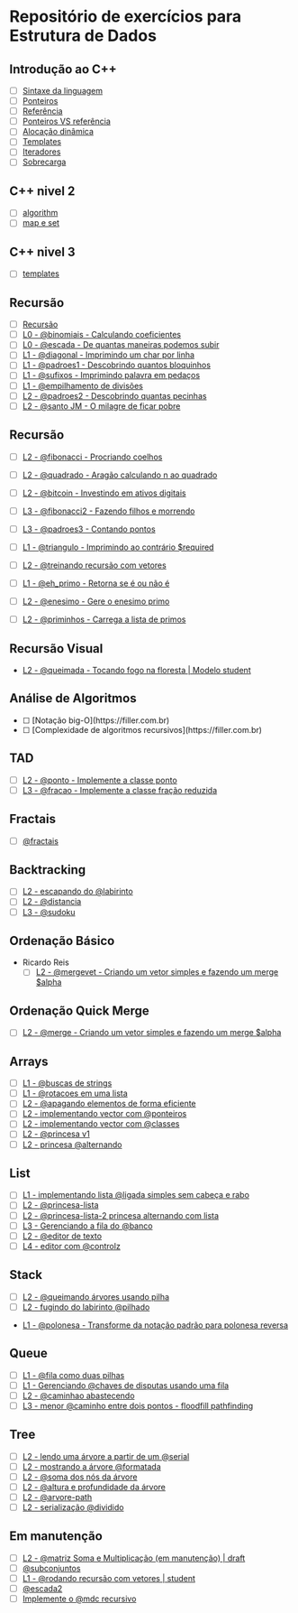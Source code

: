 
# Repositório de exercícios para Estrutura de Dados

## Introdução ao C++ <!-- @intro -->

- [ ] [Sintaxe da linguagem](wiki/cpp_intro/introducao.md)
- [ ] [Ponteiros](wiki/cpp_intro/pointers.md)
- [ ] [Referência](wiki/cpp_intro/reference.md)
- [ ] [Ponteiros VS referência](wiki/cpp_intro/pointers_vs_reference.md)
- [ ] [Alocação dinâmica](wiki/cpp_intro/dynamic_allocation.md)
- [ ] [Templates](wiki/cpp_intro/templates.md)
- [ ] [Iteradores](wiki/cpp_intro/iterators.md)
- [ ] [Sobrecarga](wiki/cpp_intro/overload.md)

## C++ nivel 2<!-- @cpp2 r:intro -->

- [ ] [algorithm](https://filler.com.br)
- [ ] [map e set](https://filler.com.br)

## C++ nivel 3<!-- @cpp3 r:cpp2 -->

- [ ] [templates](https://filler.com.br)

## Recursão <!-- @recursion r:intro -->

- [ ] [Recursão](https://filler.com.br)
- [ ] [L0 - @binomiais - Calculando coeficientes](https://github.com/qxcodeed/arcade/blob/master/base/binomiais/Readme.md)
- [ ] [L0 - @escada - De quantas maneiras podemos subir](https://github.com/qxcodeed/arcade/blob/master/base/escada/Readme.md)
- [ ] [L1 - @diagonal - Imprimindo um char por linha](https://github.com/qxcodeed/arcade/blob/master/base/diagonal/Readme.md)
- [ ] [L1 - @padroes1 - Descobrindo quantos bloquinhos](https://github.com/qxcodeed/arcade/blob/master/base/padroes1/Readme.md)
- [ ] [L1 - @sufixos - Imprimindo palavra em pedaços](https://github.com/qxcodeed/arcade/blob/master/base/sufixos/Readme.md)
- [ ] [L1 - @empilhamento de divisões](https://github.com/qxcodeed/arcade/blob/master/base/empilhamento/Readme.md)
- [ ] [L2 - @padroes2 - Descobrindo quantas pecinhas](https://github.com/qxcodeed/arcade/blob/master/base/padroes2/Readme.md)
- [ ] [L2 - @santo JM - O milagre de ficar pobre](https://github.com/qxcodeed/arcade/blob/master/base/santo/Readme.md)

## Recursão <!-- @recursion2 r:recursion -->
  
- [ ] [L2 - @fibonacci - Procriando coelhos](https://github.com/qxcodeed/arcade/blob/master/base/fibonacci/Readme.md)
- [ ] [L2 - @quadrado - Aragão calculando n ao quadrado](https://github.com/qxcodeed/arcade/blob/master/base/quadrado/Readme.md)
- [ ] [L2 - @bitcoin - Investindo em ativos digitais](https://github.com/qxcodeed/arcade/blob/master/base/bitcoin/Readme.md)
- [ ] [L3 - @fibonacci2 - Fazendo filhos e morrendo](https://github.com/qxcodeed/arcade/blob/master/base/fibonacci2/Readme.md)
- [ ] [L3 - @padroes3 - Contando pontos](https://github.com/qxcodeed/arcade/blob/master/base/padroes3/Readme.md)
- [ ] [L1 - @triangulo - Imprimindo ao contrário $required](https://github.com/qxcodeed/arcade/blob/master/base/triangulo/Readme.md)
- [ ] [L2 - @treinando recursão com vetores](https://github.com/qxcodeed/arcade/blob/master/base/treinando/Readme.md)

- [ ] [L1 - @eh_primo - Retorna se é ou não é](https://github.com/qxcodeed/arcade/blob/master/base/eh_primo/Readme.md)
- [ ] [L2 - @enesimo - Gere o enesimo primo](https://github.com/qxcodeed/arcade/blob/master/base/enesimo/Readme.md)
- [ ] [L2 - @priminhos - Carrega a lista de primos](https://github.com/qxcodeed/arcade/blob/master/base/priminhos/Readme.md)

## Recursão Visual <!-- @recursion_visual r:recursion t:side -->

- [L2 - @queimada - Tocando fogo na floresta | Modelo student](https://github.com/qxcodeed/arcade/blob/master/base/queimada/Readme.md)

## Análise de Algoritmos <!-- @complexity r:recursion -->

- [ ] <!-- @009--> [Notação big-O](https://filler.com.br)
- [ ] <!-- @010 --> [Complexidade de algoritmos recursivos](https://filler.com.br)

## TAD <!-- @tad r:intro -->

- [ ] [L2 - @ponto - Implemente a classe ponto](https://github.com/qxcodeed/arcade/blob/master/base/ponto/Readme.md)
- [ ] [L3 - @fracao - Implemente a classe fração reduzida](https://github.com/qxcodeed/arcade/blob/master/base/fracao/Readme.md)

## Fractais <!-- @fractais r:recursion t:side -->

- [ ] [@fractais](hppts://filler.com.br)  

## Backtracking <!-- @backtracking r:recursion t:side-->

- [ ] [L2 - escapando do @labirinto](https://github.com/qxcodeed/arcade/blob/master/base/labirinto/Readme.md)
- [ ] [L2 - @distancia](https://github.com/qxcodeed/arcade/blob/master/base/distancia/Readme.md)
- [ ] [L3 - @sudoku](https://github.com/qxcodeed/arcade/blob/master/base/sudoku/Readme.md)

## Ordenação Básico <!-- @sort r:intro -->

- Ricardo Reis
  - [ ] [L2 - @mergevet - Criando um vetor simples e fazendo um merge $alpha](https://github.com/qxcodeed/arcade/blob/master/base/mergevet/Readme.md)

## Ordenação Quick Merge <!-- @sort2 r:sort r:recursion -->

- [ ] [L2 - @merge - Criando um vetor simples e fazendo um merge $alpha](https://github.com/qxcodeed/arcade/blob/master/base/mergevet/Readme.md)

## Arrays <!-- @array r:tad r:recursion -->

- [ ] [L1 - @buscas de strings](https://github.com/qxcodeed/arcade/blob/master/base/buscas/Readme.md)
- [ ] [L1 - @rotacoes em uma lista](https://github.com/qxcodeed/arcade/blob/master/base/rotacoes/Readme.md)
- [ ] [L2 - @apagando elementos de forma eficiente](https://github.com/qxcodeed/arcade/blob/master/base/apagando/Readme.md)
- [ ] [L2 - implementando vector com @ponteiros](https://github.com/qxcodeed/arcade/blob/master/base/ponteiros/Readme.md)
- [ ] [L2 - implementando vector com @classes](https://github.com/qxcodeed/arcade/blob/master/base/classes/Readme.md)
- [ ] [L2 - @princesa v1](https://github.com/qxcodeed/arcade/blob/master/base/princesa/Readme.md)
- [ ] [L2 - princesa @alternando](https://github.com/qxcodeed/arcade/blob/master/base/alternando/Readme.md)

## List <!-- @list r:array -->

- [ ] [L1 - implementando lista @ligada simples sem cabeça e rabo](https://github.com/qxcodeed/arcade/blob/master/base/ligada/Readme.md)
- [ ] [L2 - @princesa-lista](https://github.com/qxcodeed/arcade/blob/master/base/princesa-lista/Readme.md)
- [ ] [L2 - @princesa-lista-2 princesa alternando com lista](https://github.com/qxcodeed/arcade/blob/master/base/princesa-lista-2/Readme.md)
- [ ] [L3 - Gerenciando a fila do @banco](https://github.com/qxcodeed/arcade/blob/master/base/banco/Readme.md)
- [ ] [L2 - @editor de texto](https://github.com/qxcodeed/arcade/blob/master/base/editor/Readme.md)
- [ ] [L4 - editor com @controlz](https://github.com/qxcodeed/arcade/blob/master/base/controlz/Readme.md)

## Stack <!-- @stack r:array -->

- [ ] [L2 - @queimando árvores usando pilha](https://github.com/qxcodeed/arcade/blob/master/base/queimando/Readme.md)
- [ ] [L2 - fugindo do labirinto @pilhado](https://github.com/qxcodeed/arcade/blob/master/base/pilhado/Readme.md)
- [L1 - @polonesa - Transforme da notação padrão para polonesa reversa](https://github.com/qxcodeed/arcade/blob/master/base/polonesa/Readme.md)

## Queue <!-- @queue r:array -->

- [ ] [L1 - @fila como duas pilhas](https://github.com/qxcodeed/arcade/blob/master/base/fila/Readme.md)
- [ ] [L1 - Gerenciando @chaves de disputas usando uma fila](https://github.com/qxcodeed/arcade/blob/master/base/chaves/Readme.md)
- [ ] [L2 - @caminhao abastecendo](https://github.com/qxcodeed/arcade/blob/master/base/caminhao/Readme.md)
- [ ] [L3 - menor @caminho entre dois pontos - floodfill pathfinding](https://github.com/qxcodeed/arcade/blob/master/base/caminho/Readme.md)

## Tree <!-- @tree r:list -->

- [ ] [L2 - lendo uma árvore a partir de um @serial](https://github.com/qxcodeed/arcade/blob/master/base/serial/Readme.md)
- [ ] [L2 - mostrando a árvore @formatada](https://github.com/qxcodeed/arcade/blob/master/base/formatada/Readme.md)
- [ ] [L2 - @soma dos nós da árvore](https://github.com/qxcodeed/arcade/blob/master/base/soma/Readme.md)
- [ ] [L2 - @altura e profundidade da árvore](https://github.com/qxcodeed/arcade/blob/master/base/altura/Readme.md)
- [ ] [L2 - @arvore-path](https://github.com/qxcodeed/arcade/blob/master/base/arvore-path/Readme.md)
- [ ] [L2 - serialização @dividido](https://github.com/qxcodeed/arcade/blob/master/base/dividido/Readme.md)

## Em manutenção <!-- @maintenance r:tree -->

- [ ] [L2 - @matriz Soma e Multiplicação (em manutenção) | draft](https://github.com/qxcodeed/arcade/blob/master/base/matriz/Readme.md)
- [ ] [@subconjuntos](https://github.com/qxcodeed/arcade/blob/master/base/subconjuntos/Readme.md)
- [ ] [L1 - @rodando recursão com vetores | student](https://github.com/qxcodeed/arcade/blob/master/base/rodando/Readme.md)
- [ ] [@escada2](https://github.com/qxcodeed/arcade/blob/master/base/escada2/Readme.md)
- [ ] [Implemente o @mdc recursivo](https://github.com/qxcodeed/arcade/blob/master/base/mdc/Readme.md)
